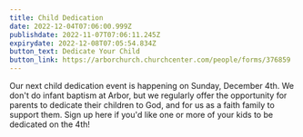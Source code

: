 ```yaml
---
title: Child Dedication
date: 2022-12-04T07:06:00.999Z
publishdate: 2022-11-07T07:06:11.245Z
expirydate: 2022-12-08T07:05:54.834Z
button_text: Dedicate Your Child
button_link: https://arborchurch.churchcenter.com/people/forms/376859
---
```

Our next child dedication event is happening on Sunday, December 4th. We don't do infant baptism at Arbor, but we regularly offer the opportunity for parents to dedicate their children to God, and for us as a faith family to support them. Sign up here if you'd like one or more of your kids to be dedicated on the 4th!